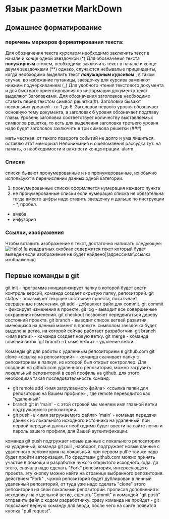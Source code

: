 # Язык разметки MarkDown
## Домашнее форматирование

### перечень маркеров форматирования текста: 
Для  обозначения текста *курсивом* необходимо заключить текст в начале и конце одной звездочкой (*)
Для обозначения текста **полужирным** стилем, необходимо заключить текст в начале и конце двумя звездочками (**) 
однако, случаются небывалые приценденты, когда необходимо выделить текст **_полужирным курсивом_** , в таком случае, во избежание путаницы, звездочку для курсива заменяют нижним подчеркиванием (_) 
Для удобного чтения текстового документа и для быстрого ориентирования по информации документа текст выделяют Заголовками. Для обозначения заголовков необходимо ставить перед текстом  символ решетка(#). Заголовки бывают нескольких уровней - от 1 до 6. Заголовок первого уровня обозначает основную тему документа, а заголовак 6 уровня обозначает подглаву главы. Уровень заголовка соответствует количеству выставляемых символов решетка, то есть для выделения заголовка третьего уровня надо будет заголовок заключить в три символа решетки (###)

мать честная. от такого поворота событий не долго и ума лишиться. оставлю этот мемориал Непонимания и ошеломления рассудка тут. на память, о необходимости и важности концентрации. alarm.

### Списки
 списки бывают пронумерованные и не пронумерованные, их обычно используют в перечислении данных одной категории. 
 1. пронумерованные списки
 оформляется нумерация каждого пункта
 2. не пронумерованные списки
 если нумерация списка не обязательна тогда вместо цифры надо ставить звездочку и дальше по инструкции - *, пробел.
 * амеба 
 * инфузория  

### Ссылки, изображения
Чтобы вставить изображение в текст,
достаточно написать следующее:
![Hello!](cat.jpg)
[в квадратных скобках содержится текст который будет выведен если изображение не будет найдено](адресс\имя\ссылка изображения)

## Первые команды в git

git init - программа инициализирует папку в которой будет вести контроль версий, команда создает скрытую папку, репозиторий.
git status - показывает текущее состояние проекта, показывает свершенные изменения.
git add - добавляет файл для commit.
git commit  - фиксирует изменения в проекте.
git log - выводит все совершенные сохранения изменений.
git checkout позволяет передвигаться дереву состояний проекта.
git branch - выводит список ветвей развития, имеющизся на данный момент в проекте. символом звездочка будет выделена ветка, на которой сейчас работает разработчик.
git branch <имя ветки> - команда создает новую ветку. 
git merge - команда слияния веток.
git branch -d <имя ветки> - удаление ветки. 

Команды git для работы с удаленным репозиторием в github.com 
git clone <ссылка на репозиторий> - команда скачивает папку с репозиторием в папкуя. из которой был открыт контроллер.
Для создания на github.com удаленного репозитория, можно загрузить локалльный репозиторий в свой профиль на  github. для этого необходима такая последовательность команд: 
* git remote add <имя загружаемого файла> <ссылка папки для репозитория на  Вашем профиле> , где remote  переводится как "удаленный"
* branch git  in 'main' - c этой строкой мы меняем имя главной ветки подгружаемого репозитория.
* git push -u <имя загружаемого файла> 'main' - команда передачи данных из локального исходного источника на удаленный.
при первой передачи данных необходимо будет ввести на сайте логин и пароль вашего профиля, для Вашей аутентификации.

команда git push подгружает новые данные с локального репозитория на удаденный,
команда git pull , наоборот, подгружает новые данные с удаленного репозитория на локальный.
при первом pull'е так же надо будет пройти авторизация.
По средствам github.com  можно принять участие в помощи и разработке чужого открытого исходного кода. 
дя этого, сначала надо сделать "Fork" репозитория, интересующего проекта. эту кнопку можно найти на странице выбранного репозитория. действием "Fork" , чужой репозиторий будет дублирован в личный удаленный репозиторий, от туда уже надо сделать "clone"  этого репозитория на свой локальный репозиторий. 
прописав дополнения к исходнику на отдельной ветке, сделать"Commit" и командой "git push" отправить файл с кодом разработчику. сразу команда не пройдет - git  подскажет верную команду для ввода, после чего на сайте появится кнопка "pull request".